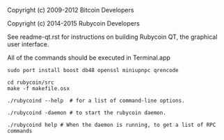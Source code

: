 Copyright (c) 2009-2012 Bitcoin Developers

Copyright (c) 2014-2015 Rubycoin Developers

See readme-qt.rst for instructions on building Rubycoin QT, the
graphical user interface.

All of the commands should be executed in Terminal.app

```
sudo port install boost db48 openssl miniupnpc qrencode

cd rubycoin/src
make -f makefile.osx
```

```
./rubycoind --help  # for a list of command-line options.

./rubycoind -daemon # to start the rubycoin daemon.

./rubycoind help # When the daemon is running, to get a list of RPC commands
```
